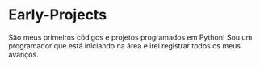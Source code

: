 # Early-Projects
São meus primeiros códigos e projetos programados em Python!
Sou um programador que está iniciando na área e irei registrar todos os meus avanços.
